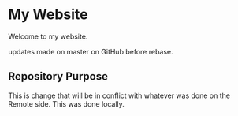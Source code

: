 # My Website
Welcome to my website.

updates made on master on GitHub before rebase.

## Repository Purpose
This is change that will be in conflict with whatever was done on the Remote side. This was done locally.
